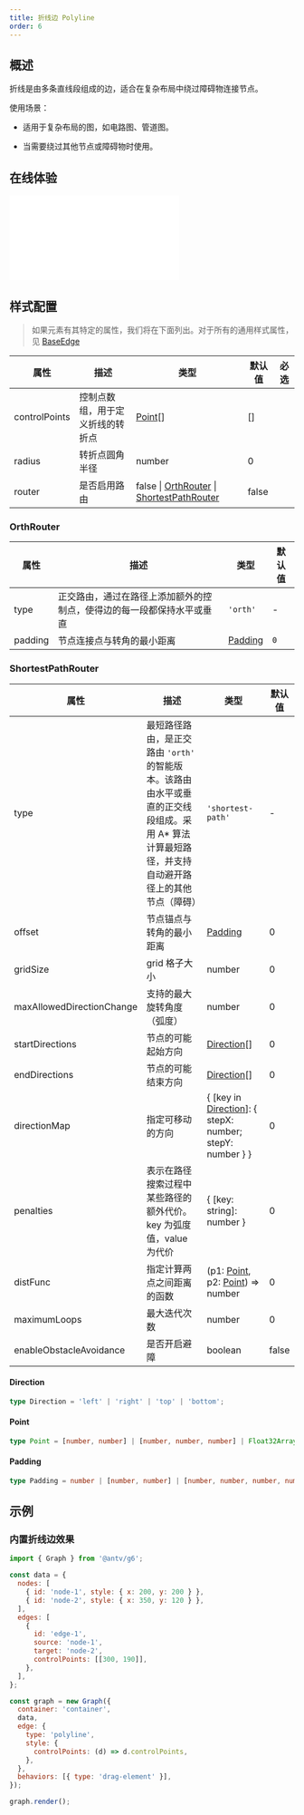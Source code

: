 ```yaml
---
title: 折线边 Polyline
order: 6
---
```


## 概述

折线是由多条直线段组成的边，适合在复杂布局中绕过障碍物连接节点。

使用场景：

- 适用于复杂布局的图，如电路图、管道图。

- 当需要绕过其他节点或障碍物时使用。

## 在线体验

<embed src="@/common/api/elements/edges/polyline.md"></embed>

## 样式配置

> 如果元素有其特定的属性，我们将在下面列出。对于所有的通用样式属性，见 [BaseEdge](/manual/element/edge/base-edge)

| 属性          | 描述                             | 类型                                                                                    | 默认值 | 必选 |
| ------------- | -------------------------------- | --------------------------------------------------------------------------------------- | ------ | ---- |
| controlPoints | 控制点数组，用于定义折线的转折点 | [Point](#point)[]                                                                       | []     |      |
| radius        | 转折点圆角半径                   | number                                                                                  | 0      |      |
| router        | 是否启用路由                     | false &#124; [OrthRouter](#orthrouter) &#124; [ShortestPathRouter](#shortestpathrouter) | false  |      |

### OrthRouter

| 属性    | 描述                                                                   | 类型                | 默认值 |
| ------- | ---------------------------------------------------------------------- | ------------------- | ------ |
| type    | 正交路由，通过在路径上添加额外的控制点，使得边的每一段都保持水平或垂直 | `'orth'`            | -      |
| padding | 节点连接点与转角的最小距离                                             | [Padding](#padding) | `0`    |

### ShortestPathRouter

| 属性                      | 描述                                                                                                                                              | 类型                                                                   | 默认值 |
| ------------------------- | ------------------------------------------------------------------------------------------------------------------------------------------------- | ---------------------------------------------------------------------- | ------ |
| type                      | 最短路径路由，是正交路由 `'orth'` 的智能版本。该路由由水平或垂直的正交线段组成。采用 A\* 算法计算最短路径，并支持自动避开路径上的其他节点（障碍） | `'shortest-path'`                                                      | -      |
| offset                    | 节点锚点与转角的最小距离                                                                                                                          | [Padding](#padding)                                                    | 0      |
| gridSize                  | grid 格子大小                                                                                                                                     | number                                                                 | 0      |
| maxAllowedDirectionChange | 支持的最大旋转角度（弧度）                                                                                                                        | number                                                                 | 0      |
| startDirections           | 节点的可能起始方向                                                                                                                                | [Direction](#direction)[]                                              | 0      |
| endDirections             | 节点的可能结束方向                                                                                                                                | [Direction](#direction)[]                                              | 0      |
| directionMap              | 指定可移动的方向                                                                                                                                  | { [key in [Direction](#direction)]: { stepX: number; stepY: number } } | 0      |
| penalties                 | 表示在路径搜索过程中某些路径的额外代价。key 为弧度值，value 为代价                                                                                | { [key: string]: number }                                              | 0      |
| distFunc                  | 指定计算两点之间距离的函数                                                                                                                        | (p1: [Point](#point), p2: [Point](#point)) => number                   | 0      |
| maximumLoops              | 最大迭代次数                                                                                                                                      | number                                                                 | 0      |
| enableObstacleAvoidance   | 是否开启避障                                                                                                                                      | boolean                                                                | false  |

#### Direction

```typescript
type Direction = 'left' | 'right' | 'top' | 'bottom';
```

#### Point

```typescript
type Point = [number, number] | [number, number, number] | Float32Array;
```

#### Padding

```typescript
type Padding = number | [number, number] | [number, number, number, number];
```

## 示例

### 内置折线边效果

```js | ob { inject: true }
import { Graph } from '@antv/g6';

const data = {
  nodes: [
    { id: 'node-1', style: { x: 200, y: 200 } },
    { id: 'node-2', style: { x: 350, y: 120 } },
  ],
  edges: [
    {
      id: 'edge-1',
      source: 'node-1',
      target: 'node-2',
      controlPoints: [[300, 190]],
    },
  ],
};

const graph = new Graph({
  container: 'container',
  data,
  edge: {
    type: 'polyline',
    style: {
      controlPoints: (d) => d.controlPoints,
    },
  },
  behaviors: [{ type: 'drag-element' }],
});

graph.render();
```
